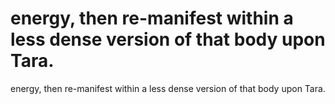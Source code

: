 # energy, then re-manifest within a less dense version of that body upon Tara.

energy, then re-manifest within a less dense version of that body upon Tara.